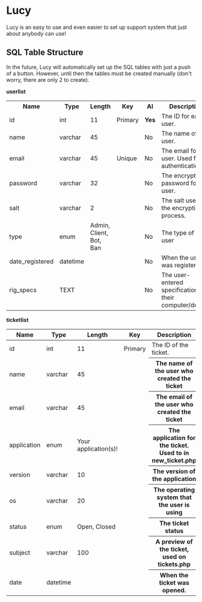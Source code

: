 # Lucy
Lucy is an easy to use and even easier to set up support system that just about anybody can use!

## SQL Table Structure
In the future, Lucy will automatically set up the SQL tables with just a push of a button.  However, until then the tables must be created manually (don't worry, there are only 2 to create).

**userlist**

<table>
	<tr>
		<th>Name</th>
		<th>Type</th>
		<th>Length</th>
		<th>Key</th>
		<th>AI</th>
		<th>Description</th>
	</tr>
	<tr>
		<td>id</td>
		<td>int</td>
		<td>11</td>
		<td>Primary</td>
		<td><strong>Yes</strong></td>
		<td>The ID for each user.</td>
	</tr>
	<tr>
		<td>name</td>
		<td>varchar</td>
		<td>45</td>
		<td></td>
		<td>No</td>
		<td>The name of the user.</td>
	</tr>
	<tr>
		<td>email</td>
		<td>varchar</td>
		<td>45</td>
		<td>Unique</td>
		<td>No</td>
		<td>The email for the user.  Used for authentication</td>
	</tr>
	<tr>
		<td>password</td>
		<td>varchar</td>
		<td>32</td>
		<td></td>
		<td>No</td>
		<td>The encrypted password for the user.</td>
	</tr>
	<tr>
		<td>salt</td>
		<td>varchar</td>
		<td>2</td>
		<td></td>
		<td>No</td>
		<td>The salt used in the encryption process.</td>
	</tr>
	<tr>
		<td>type</td>
		<td>enum</td>
		<td>Admin, Client, Bot, Ban</td>
		<td></td>
		<td>No</td>
		<td>The type of the user</td>
	</tr>
	<tr>
		<td>date_registered</td>
		<td>datetime</td>
		<td></td>
		<td></td>
		<td>No</td>
		<td>When the user was registered</td>
	</tr>
	<tr>
		<td>rig_specs</td>
		<td>TEXT</td>
		<td></td>
		<td></td>
		<td>No</td>
		<td>The user-entered specifications of their computer/device.</td>
	</tr>
</table>

**ticketlist**

<table>
	<tr>
		<th>Name</th>
		<th>Type</th>
		<th>Length</th>
		<th>Key</th>
		<th>Description</th>
	</tr>
	</thead>
	<tbody>
	<tr>
		<td>id</td>
		<td>int</td>
		<td>11</td>
		<td>Primary</td>
		<td>The ID of the ticket.</td>
	</tr>
	<tr>
		<td>name</td>
		<td>varchar</td>
		<td>45</td>
		<td></td>
		<th>The name of the user who created the ticket</th>
	</tr>
	<tr>
		<td>email</td>
		<td>varchar</td>
		<td>45</td>
		<td></td>
		<th>The email of the user who created the ticket</th>
	</tr>
	<tr>
		<td>application</td>
		<td>enum</td>
		<td>Your application(s)!</td>
		<td></td>
		<th>The application for the ticket.  Used to in new_ticket.php</th>
	</tr>
	<tr>
		<td>version</td>
		<td>varchar</td>
		<td>10</td>
		<td></td>
		<th>The version of the application</th>
	</tr>
	<tr>
		<td>os</td>
		<td>varchar</td>
		<td>20</td>
		<td></td>
		<th>The operating system that the user is using</th>
	</tr>
	<tr>
		<td>status</td>
		<td>enum</td>
		<td>Open, Closed</td>
		<td></td>
		<th>The ticket status</th>
	</tr>
	<tr>
		<td>subject</td>
		<td>varchar</td>
		<td>100</td>
		<td></td>
		<th>A preview of the ticket, used on tickets.php</th>
	</tr>
		<tr>
		<td>date</td>
		<td>datetime</td>
		<td></td>
		<td></td>
		<th>When the ticket was opened.</th>
	</tr>
</table>